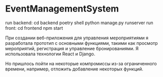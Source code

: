 # EventManagementSystem
run backend:
    cd backend
    poetry shell
    python manage.py runserver
run front:
    cd frontend
    npm start

При создании веб-приложения для управления мероприятиями я разработала прототип с основными функциями, такими как просмотр мероприятий, регистрация и управление бронированиями. Я использовала технологии React и Django.

Но пришлось пойти на некоторые компромиссы из-за ограниченного времени, например, отложить добавление некоторых функций.